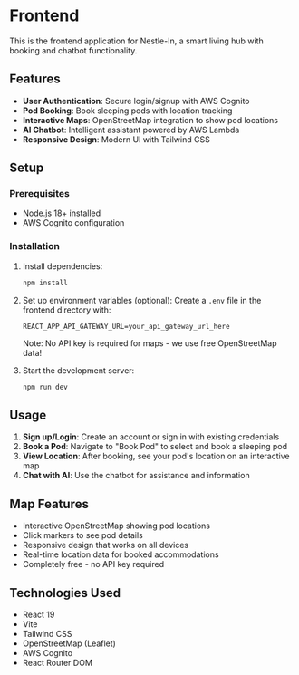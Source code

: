 # Frontend

This is the frontend application for Nestle-In, a smart living hub with booking and chatbot functionality.

## Features

- **User Authentication**: Secure login/signup with AWS Cognito
- **Pod Booking**: Book sleeping pods with location tracking
- **Interactive Maps**: OpenStreetMap integration to show pod locations
- **AI Chatbot**: Intelligent assistant powered by AWS Lambda
- **Responsive Design**: Modern UI with Tailwind CSS

## Setup

### Prerequisites

- Node.js 18+ installed
- AWS Cognito configuration

### Installation

1. Install dependencies:

   ```bash
   npm install
   ```

2. Set up environment variables (optional):
   Create a `.env` file in the frontend directory with:

   ```
   REACT_APP_API_GATEWAY_URL=your_api_gateway_url_here
   ```

   Note: No API key is required for maps - we use free OpenStreetMap data!

3. Start the development server:
   ```bash
   npm run dev
   ```

## Usage

1. **Sign up/Login**: Create an account or sign in with existing credentials
2. **Book a Pod**: Navigate to "Book Pod" to select and book a sleeping pod
3. **View Location**: After booking, see your pod's location on an interactive map
4. **Chat with AI**: Use the chatbot for assistance and information

## Map Features

- Interactive OpenStreetMap showing pod locations
- Click markers to see pod details
- Responsive design that works on all devices
- Real-time location data for booked accommodations
- Completely free - no API key required

## Technologies Used

- React 19
- Vite
- Tailwind CSS
- OpenStreetMap (Leaflet)
- AWS Cognito
- React Router DOM
